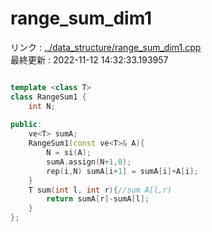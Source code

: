 # range_sum_dim1
リンク : [../data_structure/range_sum_dim1.cpp](../data_structure/range_sum_dim1.cpp)    
最終更新 : 2022-11-12 14:32:33.193957

```cpp

template <class T>
class RangeSum1 {
    int N;
    
public:
    ve<T> sumA;
    RangeSum1(const ve<T>& A){
        N = si(A);
        sumA.assign(N+1,0);
        rep(i,N) sumA[i+1] = sumA[i]+A[i];
    }
    T sum(int l, int r){//sum A[l,r)
        return sumA[r]-sumA[l];
    }
};
```
